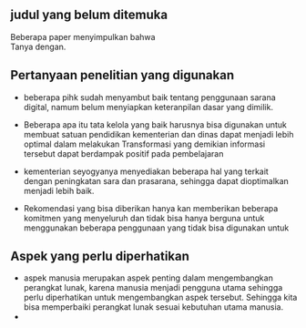 ## judul yang belum ditemuka

Beberapa paper menyimpulkan bahwa  
Tanya dengan. 

## Pertanyaan penelitian yang digunakan 

- beberapa pihk sudah menyambut baik tentang penggunaan sarana digital, namum belum menyiapkan keteranpilan dasar yang dimilik. 
- Beberapa apa itu tata kelola yang baik harusnya bisa digunakan untuk membuat satuan pendidikan kementerian dan dinas dapat menjadi lebih optimal dalam melakukan Transformasi yang demikian informasi tersebut dapat berdampak positif pada pembelajaran 
- kementerian seyogyanya menyediakan beberapa hal yang terkait dengan peningkatan sara dan prasarana, sehingga dapat dioptimalkan menjadi lebih baik. 

- Rekomendasi yang bisa diberikan hanya kan memberikan beberapa komitmen yang menyeluruh dan tidak bisa hanya berguna untuk menggunakan beberapa penggunaan yang tidak bisa digunakan untuk 


## Aspek yang perlu diperhatikan

- aspek manusia merupakan aspek penting dalam mengembangkan perangkat lunak, karena manusia menjadi pengguna utama sehingga perlu diperhatikan untuk mengembangkan aspek tersebut. Sehingga kita bisa memperbaiki perangkat lunak sesuai kebutuhan utama manusia.
-   